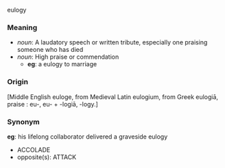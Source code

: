 eulogy
### Meaning
+ _noun_: A laudatory speech or written tribute, especially one praising someone who has died
+ _noun_: High praise or commendation
	+ __eg__: a eulogy to marriage

### Origin

[Middle English euloge, from Medieval Latin eulogium, from Greek eulogiā, praise : eu-, eu- + -logiā, -logy.]

### Synonym

__eg__: his lifelong collaborator delivered a graveside eulogy

+ ACCOLADE
+ opposite(s): ATTACK


